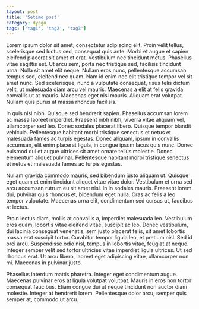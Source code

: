 ```yaml
--- 
layout: post
title: 'Setimo post'
category: dyego
tags: ['tag1', 'tag2', 'tag3']
---
```

Lorem ipsum dolor sit amet, consectetur adipiscing elit. Proin velit tellus, scelerisque sed luctus sed, consequat quis ante. Morbi et augue et sapien eleifend placerat sit amet et erat. Vestibulum nec tincidunt metus. Phasellus vitae sagittis est. Ut arcu sem, porta nec tristique sed, facilisis tincidunt urna. Nulla sit amet elit neque. Nullam eros nunc, pellentesque accumsan tempus sed, eleifend nec quam. Nam id enim nec elit tristique tempor vel sit amet nunc. Sed scelerisque, nunc a vulputate consequat, risus felis dictum velit, ut malesuada diam arcu vel mauris. Maecenas a elit at felis gravida convallis ut at mauris. Maecenas eget nisl mauris. Aliquam erat volutpat. Nullam quis purus at massa rhoncus facilisis.

In quis nisl nibh. Quisque sed hendrerit sapien. Phasellus accumsan lorem ac massa laoreet imperdiet. Praesent nibh nibh, viverra vitae aliquam vel, ullamcorper sed leo. Donec sodales placerat libero. Quisque tempor blandit vehicula. Pellentesque habitant morbi tristique senectus et netus et malesuada fames ac turpis egestas. Donec aliquam, ipsum in convallis accumsan, elit enim placerat ligula, in congue ipsum lacus quis nunc. Donec euismod dui et augue ultrices sit amet ornare tellus molestie. Donec elementum aliquet pulvinar. Pellentesque habitant morbi tristique senectus et netus et malesuada fames ac turpis egestas.

Nullam gravida commodo mauris, sed bibendum justo aliquam ut. Quisque eget quam et enim tincidunt aliquet vitae vitae dolor. Vestibulum et urna sed arcu accumsan rutrum eu sit amet nisl. In in sodales mauris. Praesent lorem dui, pulvinar quis rhoncus et, bibendum eget nulla. Cras ac felis a leo tempor vulputate. Maecenas urna elit, condimentum sed cursus ut, faucibus at lectus.

Proin lectus diam, mollis at convallis a, imperdiet malesuada leo. Vestibulum eros quam, lobortis vitae eleifend vitae, suscipit ac leo. Donec vestibulum, dui lacinia consequat venenatis, sem justo placerat felis, sit amet lobortis massa erat suscipit tortor. Curabitur tempor ligula leo, et pretium nisl. Sed id orci arcu. Suspendisse odio nisl, tempus in lobortis vitae, feugiat at neque. Integer semper velit sed tortor ultricies vitae imperdiet ligula ultrices. Ut sed rhoncus erat. Ut arcu libero, laoreet eget adipiscing vitae, ullamcorper non mi. Maecenas in pulvinar justo.

Phasellus interdum mattis pharetra. Integer eget condimentum augue. Maecenas pulvinar eros at ligula volutpat volutpat. Mauris in eros non tortor consequat faucibus. Etiam congue dui ut neque tincidunt non auctor diam molestie. Integer at hendrerit lorem. Pellentesque dolor arcu, semper quis semper at, commodo ut arcu.